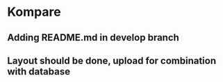# Kompare

## Adding README.md in develop branch
## Layout should be done, upload for combination with database
